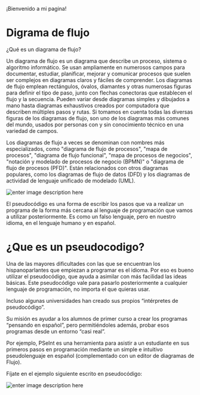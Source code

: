 ¡Bienvenido a mi pagina! 	
# Digrama de flujo

¿Qué es un diagrama de flujo?

Un diagrama de flujo es un diagrama que describe un proceso, sistema o algoritmo informático. Se usan ampliamente en numerosos campos para documentar, estudiar, planificar, mejorar y comunicar procesos que suelen ser complejos en diagramas claros y fáciles de comprender. Los diagramas de flujo emplean rectángulos, óvalos, diamantes y otras numerosas figuras para definir el tipo de paso, junto con flechas conectoras que establecen el flujo y la secuencia. Pueden variar desde diagramas simples y dibujados a mano hasta diagramas exhaustivos creados por computadora que describen múltiples pasos y rutas. Si tomamos en cuenta todas las diversas figuras de los diagramas de flujo, son uno de los diagramas más comunes del mundo, usados por personas con y sin conocimiento técnico en una variedad de campos. 

Los diagramas de flujo a veces se denominan con nombres más especializados, como "diagrama de flujo de procesos", "mapa de procesos", "diagrama de flujo funcional", "mapa de procesos de negocios", "notación y modelado de procesos de negocio (BPMN)" o "diagrama de flujo de procesos (PFD)". Están relacionados con otros diagramas populares, como los diagramas de flujo de datos (DFD) y los diagramas de actividad de lenguaje unificado de modelado (UML).

![enter image description here](http://1.bp.blogspot.com/-rwtEMyKH3as/T2PqxF-JbtI/AAAAAAAAACU/My1bziELYnE/s1600/elementos_dfd.JPG)



El pseudocódigo es una forma de escribir los pasos que va a realizar un programa de la forma más cercana al lenguaje de programación que vamos a utilizar posteriormente. Es como un falso lenguaje, pero en nuestro idioma, en el lenguaje humano y en español.

# ¿Que es un pseudocodigo?

Una de las mayores dificultades con las que se encuentran los hispanoparlantes que empiezan a programar es el idioma. Por eso es bueno utilizar el pseudocódigo, que ayuda a asimilar con más facilidad las ideas básicas. Este pseudocódigo vale para pasarlo posteriormente a cualquier lenguaje de programación, no importa el que quieras usar.

Incluso algunas universidades han creado sus propios “intérpretes de pseudocódigo”.

Su misión es ayudar a los alumnos de primer curso a crear los programas “pensando en español”, pero permitiéndoles además, probar esos programas desde un entorno “casi real”.

Por ejemplo, PSeInt es una herramienta para asistir a un estudiante en sus primeros pasos en programación mediante un simple e intuitivo pseudolenguaje en español (complementado con un editor de diagramas de Flujo).

Fíjate en el ejemplo siguiente escrito en pseudocódigo:

![enter image description here](https://www.areatecnologia.com/informatica/imagenes/pseudocodigo.jpg)






